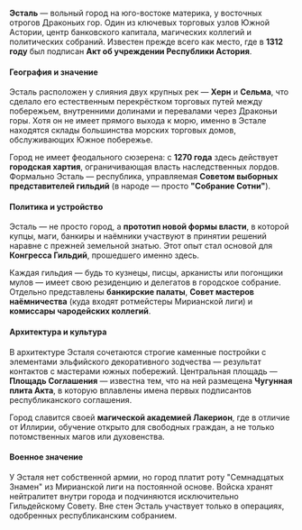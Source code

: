 **Эсталь** — вольный город на юго-востоке материка, у восточных отрогов Драконьих гор. Один из ключевых торговых узлов Южной Астории, центр банковского капитала, магических коллегий и политических собраний. Известен прежде всего как место, где в **1312 году** был подписан **Акт об учреждении Республики Астория**.

#### География и значение

Эсталь расположен у слияния двух крупных рек — **Херн** и **Сельма**, что сделало его естественным перекрёстком торговых путей между побережьем, внутренними долинами и перевалами через Драконьи горы. Хотя он не имеет прямого выхода к морю, именно в Эстале находятся склады большинства морских торговых домов, обслуживающих Южное побережье.

Город не имеет феодального сюзерена: с **1270 года** здесь действует **городская хартия**, ограничивающая власть наследственных лордов. Формально Эсталь — республика, управляемая **Советом выборных представителей гильдий** (в народе — просто **"Собрание Сотни"**).

#### Политика и устройство

Эсталь — не просто город, а **прототип новой формы власти**, в которой купцы, маги, банкиры и наёмники участвуют в принятии решений наравне с прежней земельной знатью. Этот опыт стал основой для **Конгресса Гильдий**, прошедшего именно здесь.

Каждая гильдия — будь то кузнецы, писцы, арканисты или погонщики мулов — имеет свою резиденцию и делегатов в городское собрание. Отдельно представлены **банкирские палаты**, **Совет мастеров наёмничества** (куда входят ротмейстеры Мирианской лиги) и **комиссары чародейских коллегий**.

#### Архитектура и культура

В архитектуре Эсталя сочетаются строгие каменные постройки с элементами эльфийского декоративного зодчества — результат контактов с мастерами южных побережий. Центральная площадь — **Площадь Соглашения** — известна тем, что на ней размещена **Чугунная плита Акта**, в которую вплавлены имена первых подписантов республиканского соглашения.

Город славится своей **магической академией Лакерион**, где в отличие от Иллирии, обучение открыто для свободных граждан, а не только потомственных магов или духовенства.

#### Военное значение

У Эсталя нет собственной армии, но город платит роту "Семнадцатых Знамен" из Мирианской лиги на постоянной основе. Войска хранят нейтралитет внутри города и подчиняются исключительно Гильдейскому Совету. Вне стен Эсталь участвует только в операциях, одобренных республиканским собранием.